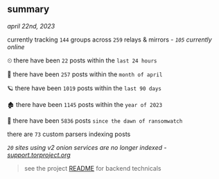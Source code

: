 
## summary
_april 22nd, 2023_

currently tracking `144` groups across `259` relays & mirrors - _`105` currently online_

⏲ there have been `22` posts within the `last 24 hours`

🦈 there have been `257` posts within the `month of april`

🪐 there have been `1019` posts within the `last 90 days`

🏚 there have been `1145` posts within the `year of 2023`

🦕 there have been `5836` posts `since the dawn of ransomwatch`

there are `73` custom parsers indexing posts

_`20` sites using v2 onion services are no longer indexed - [support.torproject.org](https://support.torproject.org/onionservices/v2-deprecation/)_

> see the project [README](https://github.com/joshhighet/ransomwatch#ransomwatch--) for backend technicals
